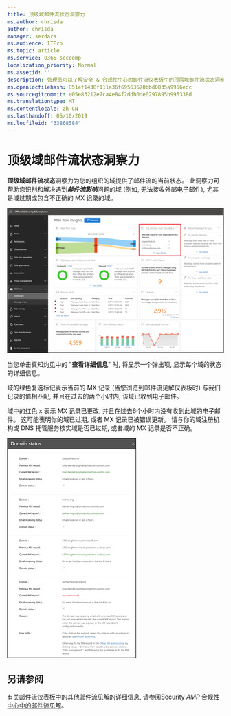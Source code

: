 ```yaml
---
title: 顶级域邮件流状态洞察力
ms.author: chrisda
author: chrisda
manager: serdars
ms.audience: ITPro
ms.topic: article
ms.service: O365-seccomp
localization_priority: Normal
ms.assetid: ''
description: 管理员可以了解安全 & 合规性中心的邮件流仪表板中的顶层域邮件流状态洞察力。
ms.openlocfilehash: 851ef1438f111a36f69563670bbd0835a9956edc
ms.sourcegitcommit: e05e83212e7ca4e84f2ddb0de0297895b995338d
ms.translationtype: MT
ms.contentlocale: zh-CN
ms.lasthandoff: 05/10/2019
ms.locfileid: "33868584"
---
```

# <a name="top-domain-mail-flow-status-insight"></a>顶级域邮件流状态洞察力

**顶级域邮件流状态**洞察力为您的组织的域提供了邮件流的当前状态。 此洞察力可帮助您识别和解决遇到***邮件流影响***问题的域 (例如, 无法接收外部电子邮件), 尤其是域过期或包含不正确的 MX 记录的域。

![Security & 合规性中心的邮件流仪表板中的顶级域流状态洞察力](media/domain-mail-flow-status-selected.png)

当您单击真知灼见中的 "**查看详细信息**" 时, 将显示一个弹出项, 显示每个域的状态的详细信息。

域的绿色复选标记表示当前的 MX 记录 (当您浏览到邮件流见解仪表板时) 与我们记录的值相匹配, 并且在过去的两个小时内, 该域已收到电子邮件。

域中的红色 x 表示 MX 记录已更改, 并且在过去6个小时内没有收到此域的电子邮件。 这可能表明你的域已过期, 或者 MX 记录已被错误更新。 请与你的域注册机构或 DNS 托管服务核实域是否已过期, 或者域的 MX 记录是否不正确。

![顶级域流状态洞察力中的详细信息浮出控件](media/domain-mail-flow-status-flyout.png)

## <a name="see-also"></a>另请参阅

有关邮件流仪表板中的其他邮件流见解的详细信息, 请参阅[Security _AMP_ 合规性中心中的邮件流见解](mail-flow-insights-v2.md)。
